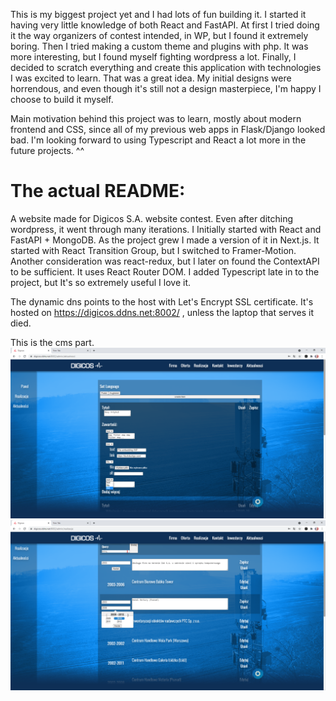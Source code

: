This is my biggest project yet and I had lots of fun building it. I started it having very little knowledge of both React and FastAPI. At first I tried doing it the way organizers of contest intended, in WP, but I found it extremely boring. Then I tried making a custom theme and plugins with php. It was more interesting, but I found myself fighting wordpress a lot. Finally, I decided to scratch everything and create this application with technologies I was excited to learn. That was a great idea. My initial designs were horrendous, and even though it's still not a design masterpiece, I'm happy I choose to build it myself.

Main motivation behind this project was to learn, mostly about modern frontend and CSS, since all of my previous web apps in Flask/Django looked bad. I'm looking forward to using Typescript and React a lot more in the future projects. ^^

# The actual README:
A website made for Digicos S.A. website contest. Even after ditching wordpress, it went through many iterations. I Initially started with React and FastAPI + MongoDB. As the project grew I made a version of it in Next.js. It started with React Transition Group, but I switched to Framer-Motion. Another consideration was react-redux, but I later on found the ContextAPI to be sufficient. It uses React Router DOM. I added Typescript late in to the project, but It's so extremely useful I love it.

The dynamic dns points to the host with Let's Encrypt SSL certificate.
It's hosted on https://digicos.ddns.net:8002/
, unless the laptop that serves it died.

This is the cms part.
![adding News](screenshoots/adminAktualnosci.png)
![managing portfolio](screenshoots/adminRealizacje.png)
